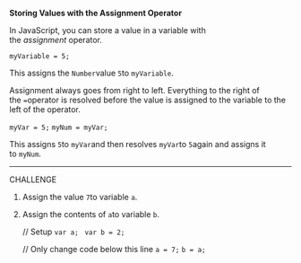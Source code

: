 **Storing Values with the Assignment Operator**

In JavaScript, you can store a value in a variable with the *assignment* operator.

`myVariable = 5;`

This assigns the `Number`value `5`to `myVariable`.

Assignment always goes from right to left. Everything to the right of the `=`operator is resolved before the value is assigned to the variable to the left of the operator.

`myVar = 5;`
`myNum = myVar;`

This assigns `5`to `myVar`and then resolves `myVar`to `5`again and assigns it to `myNum`.

---

CHALLENGE

1. Assign the value `7`to variable `a`.
2. Assign the contents of `a`to variable `b`.

    // Setup
    `var a;`
   ` var b = 2;`
    
    // Only change code below this line
    `a = 7;`
    `b = a;`
